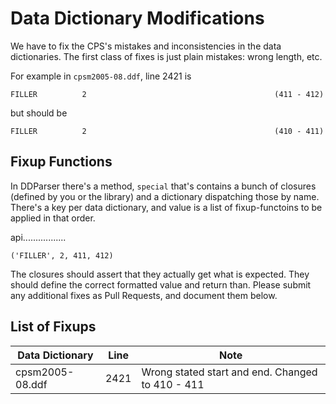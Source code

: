 Data Dictionary Modifications
=============================

We have to fix the CPS's mistakes and inconsistencies in the data dictionaries.
The first class of fixes is just plain mistakes: wrong length, etc.

For example in `cpsm2005-08.ddf`, line 2421 is

    FILLER          2                                          (411 - 412)

but should be

    FILLER          2                                          (410 - 411)

## Fixup Functions

In DDParser there's a method, `special` that's contains a bunch of closures (defined by you or the library) and a dictionary dispatching those by name.
There's a key per data dictionary, and value is a list of fixup-functoins to be applied in that order.

api.................

    ('FILLER', 2, 411, 412)

The closures should assert that they actually get what is expected.
They should define the correct formatted value and return than.
Please submit any additional fixes as Pull Requests, and document them below.

## List of Fixups

Data Dictionary | Line | Note
----------------|------|-----
cpsm2005-08.ddf | 2421 | Wrong stated start and end. Changed to 410 - 411
